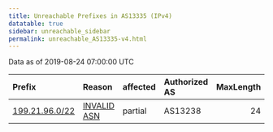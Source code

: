 ```yaml
---
title: Unreachable Prefixes in AS13335 (IPv4)
datatable: true
sidebar: unreachable_sidebar
permalink: unreachable_AS13335-v4.html
---
```


Data as of 2019-08-24 07:00:00 UTC


<div class="datatable-begin"></div>

| Prefix                                                 | Reason                                                                                                | affected   | Authorized AS   |   MaxLength | Anchor                           |   unreachable /24s |
|:-------------------------------------------------------|:------------------------------------------------------------------------------------------------------|:-----------|:----------------|------------:|:---------------------------------|-------------------:|
| [199.21.96.0/22](https://stat.ripe.net/199.21.96.0/22) | [INVALID ASN](https://rpki-validator.ripe.net/announcement-preview?asn=AS13335&prefix=199.21.96.0/22) | partial    | AS13238         |          24 | [ARIN](unreachable_ARIN-v4.html) |                  4 |

<div class="datatable-end"></div>
